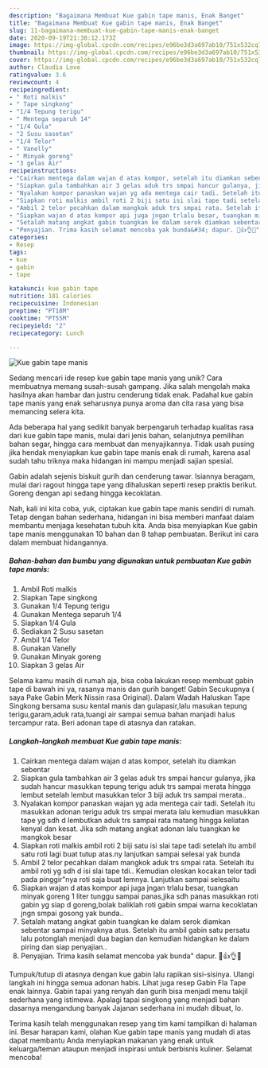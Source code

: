 ```yaml
---
description: "Bagaimana Membuat Kue gabin tape manis, Enak Banget"
title: "Bagaimana Membuat Kue gabin tape manis, Enak Banget"
slug: 11-bagaimana-membuat-kue-gabin-tape-manis-enak-banget
date: 2020-09-19T21:38:12.173Z
image: https://img-global.cpcdn.com/recipes/e96be3d3a697ab10/751x532cq70/kue-gabin-tape-manis-foto-resep-utama.jpg
thumbnail: https://img-global.cpcdn.com/recipes/e96be3d3a697ab10/751x532cq70/kue-gabin-tape-manis-foto-resep-utama.jpg
cover: https://img-global.cpcdn.com/recipes/e96be3d3a697ab10/751x532cq70/kue-gabin-tape-manis-foto-resep-utama.jpg
author: Claudia Love
ratingvalue: 3.6
reviewcount: 4
recipeingredient:
- " Roti malkis"
- " Tape singkong"
- "1/4 Tepung terigu"
- " Mentega separuh 14"
- "1/4 Gula"
- "2 Susu sasetan"
- "1/4 Telor"
- " Vanelly"
- " Minyak goreng"
- "3 gelas Air"
recipeinstructions:
- "Cairkan mentega dalam wajan d atas kompor, setelah itu diamkan sebentar"
- "Siapkan gula tambahkan air 3 gelas aduk trs smpai hancur gulanya, jika sudah hancur masukkan tepung terigu aduk trs sampai merata hingga lembut setelah lembut masukkan telor 3 biji aduk trs sampai merata.."
- "Nyalakan kompor panaskan wajan yg ada mentega cair tadi. Setelah itu masukkan adonan terigu aduk trs smpai merata lalu kemudian masukkan tape yg sdh d lembutkan aduk trs sampai rata matang hingga keliatan kenyal dan kesat. Jika sdh matang angkat adonan lalu tuangkan ke mangkok besar"
- "Siapkan roti malkis ambil roti 2 biji satu isi slai tape tadi setelah itu ambil satu roti lagi buat tutup atas.ny lanjutkan sampai selesai yak bunda"
- "Ambil 2 telor pecahkan dalam mangkok aduk trs smpai rata. Setelah itu ambil roti yg sdh d isi slai tape tdi.. Kemudian oleskan kocakan telor tadi pada pinggir&#34;nya roti saja buat lemnya. Lanjutkan sampai selesaitu"
- "Siapkan wajan d atas kompor api juga jngan trlalu besar, tuangkan minyak goreng 1 liter tunggu sampai panas,jika sdh panas masukkan roti gabin yg siap d goreng,bolak baliklah roti gabin smpai warna kecoklatan jngn smpai gosong yak bunda.."
- "Setalah matang angkat gabin tuangkan ke dalam serok diamkan sebentar sampai minyaknya atus. Setelah itu ambil gabin satu persatu lalu potonglah menjadi dua bagian dan kemudian hidangkan ke dalam piring dan siap penyajian.."
- "Penyajian. Trima kasih selamat mencoba yak bunda&#34; dapur. 🙏👍👌😘"
categories:
- Resep
tags:
- kue
- gabin
- tape

katakunci: kue gabin tape 
nutrition: 181 calories
recipecuisine: Indonesian
preptime: "PT18M"
cooktime: "PT55M"
recipeyield: "2"
recipecategory: Lunch

---
```



![Kue gabin tape manis](https://img-global.cpcdn.com/recipes/e96be3d3a697ab10/751x532cq70/kue-gabin-tape-manis-foto-resep-utama.jpg)

Sedang mencari ide resep kue gabin tape manis yang unik? Cara membuatnya memang susah-susah gampang. Jika salah mengolah maka hasilnya akan hambar dan justru cenderung tidak enak. Padahal kue gabin tape manis yang enak seharusnya punya aroma dan cita rasa yang bisa memancing selera kita.

Ada beberapa hal yang sedikit banyak berpengaruh terhadap kualitas rasa dari kue gabin tape manis, mulai dari jenis bahan, selanjutnya pemilihan bahan segar, hingga cara membuat dan menyajikannya. Tidak usah pusing jika hendak menyiapkan kue gabin tape manis enak di rumah, karena asal sudah tahu triknya maka hidangan ini mampu menjadi sajian spesial.

Gabin adalah sejenis biskuit gurih dan cenderung tawar. Isiannya beragam, mulai dari ragout hingga tape yang dihaluskan seperti resep praktis berikut. Goreng dengan api sedang hingga kecoklatan.


Nah, kali ini kita coba, yuk, ciptakan kue gabin tape manis sendiri di rumah. Tetap dengan bahan sederhana, hidangan ini bisa memberi manfaat dalam membantu menjaga kesehatan tubuh kita. Anda bisa menyiapkan Kue gabin tape manis menggunakan 10 bahan dan 8 tahap pembuatan. Berikut ini cara dalam membuat hidangannya.

<!--inarticleads1-->

##### Bahan-bahan dan bumbu yang digunakan untuk pembuatan Kue gabin tape manis:

1. Ambil  Roti malkis
1. Siapkan  Tape singkong
1. Gunakan 1/4 Tepung terigu
1. Gunakan  Mentega separuh 1/4
1. Siapkan 1/4 Gula
1. Sediakan 2 Susu sasetan
1. Ambil 1/4 Telor
1. Gunakan  Vanelly
1. Gunakan  Minyak goreng
1. Siapkan 3 gelas Air


Selama kamu masih di rumah aja, bisa coba lakukan resep membuat gabin tape di bawah ini ya, rasanya manis dan gurih banget! Gabin Secukupnya ( saya Pake Gabin Merk Nissin rasa Original). Dalam Wadah Haluskan Tape Singkong bersama susu kental manis dan gulapasir,lalu masukan tepung terigu,garam,aduk rata,tuangi air sampai semua bahan manjadi halus tercampur rata. Beri adonan tape di atasnya dan ratakan. 

<!--inarticleads2-->

##### Langkah-langkah membuat Kue gabin tape manis:

1. Cairkan mentega dalam wajan d atas kompor, setelah itu diamkan sebentar
1. Siapkan gula tambahkan air 3 gelas aduk trs smpai hancur gulanya, jika sudah hancur masukkan tepung terigu aduk trs sampai merata hingga lembut setelah lembut masukkan telor 3 biji aduk trs sampai merata..
1. Nyalakan kompor panaskan wajan yg ada mentega cair tadi. Setelah itu masukkan adonan terigu aduk trs smpai merata lalu kemudian masukkan tape yg sdh d lembutkan aduk trs sampai rata matang hingga keliatan kenyal dan kesat. Jika sdh matang angkat adonan lalu tuangkan ke mangkok besar
1. Siapkan roti malkis ambil roti 2 biji satu isi slai tape tadi setelah itu ambil satu roti lagi buat tutup atas.ny lanjutkan sampai selesai yak bunda
1. Ambil 2 telor pecahkan dalam mangkok aduk trs smpai rata. Setelah itu ambil roti yg sdh d isi slai tape tdi.. Kemudian oleskan kocakan telor tadi pada pinggir&#34;nya roti saja buat lemnya. Lanjutkan sampai selesaitu
1. Siapkan wajan d atas kompor api juga jngan trlalu besar, tuangkan minyak goreng 1 liter tunggu sampai panas,jika sdh panas masukkan roti gabin yg siap d goreng,bolak baliklah roti gabin smpai warna kecoklatan jngn smpai gosong yak bunda..
1. Setalah matang angkat gabin tuangkan ke dalam serok diamkan sebentar sampai minyaknya atus. Setelah itu ambil gabin satu persatu lalu potonglah menjadi dua bagian dan kemudian hidangkan ke dalam piring dan siap penyajian..
1. Penyajian. Trima kasih selamat mencoba yak bunda&#34; dapur. 🙏👍👌😘


Tumpuk/tutup di atasnya dengan kue gabin lalu rapikan sisi-sisinya. Ulangi langkah ini hingga semua adonan habis. Lihat juga resep Gabin Fla Tape enak lainnya. Gabin tapai yang renyah dan gurih bisa menjadi menu takjil sederhana yang istimewa. Apalagi tapai singkong yang menjadi bahan dasarnya mengandung banyak Jajanan sederhana ini mudah dibuat, lo. 

Terima kasih telah menggunakan resep yang tim kami tampilkan di halaman ini. Besar harapan kami, olahan Kue gabin tape manis yang mudah di atas dapat membantu Anda menyiapkan makanan yang enak untuk keluarga/teman ataupun menjadi inspirasi untuk berbisnis kuliner. Selamat mencoba!
